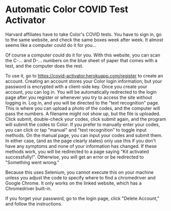 # Automatic Color COVID Test Activator

Harvard affiliates have to take Color's COVID tests. You have to sign in, go to the same website, and check the same boxes week after week. It almost seems like a computer could do it for you... 

Of course a computer could do it for you. With this website, you can scan the C-... and D-... numbers on the blue sheet of paper that comes with a test, and the computer does the rest. 

To use it, go to https://covid-activator.herokuapp.com/register to create an account. Creating an account stores your Color login information, but your password is encrypted with a client-side key. Once you create your account, you can log in. You will be automatically redirected to the login page after you register or whenever you try to access the site without logging in. Log in, and you will be directed to the "text recognition" page. This is where you can upload a photo of the codes, and the computer will pass the numbers. A filename might not show up, but the file is uploaded. Click submit, double-check your codes, click submit again, and the program will submit the codes to Color. If you prefer to manually enter your codes, you can click or tap "manual" and "text recognition" to toggle input methods. On the manual page, you can input your codes and submit them. In either case, (and as the page clearly states) only use this if you don't have any symptoms and none of your information has changed. If these methods work, you will be redirected to a page saying "Kit activated successfully!". Otherwise, you will get an error or be redirected to "Something went wrong."

Because this uses Selenium, you cannot execute this on your machine unless you adjust the code to specify where to find a chromedriver and Google Chrome. It only works on the linked website, which has a Chromedriver built-in. 

If you forget your password, go to the login page, click "Delete Account," and follow the instructions. 
